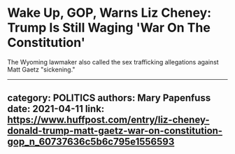 # Wake Up, GOP, Warns Liz Cheney: Trump Is Still Waging 'War On The Constitution'

The Wyoming lawmaker also called the sex trafficking allegations against Matt Gaetz "sickening."

---
category: POLITICS
authors: Mary Papenfuss
date: 2021-04-11
link: https://www.huffpost.com/entry/liz-cheney-donald-trump-matt-gaetz-war-on-constitution-gop_n_60737636c5b6c795e1556593
---
